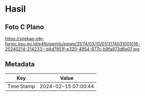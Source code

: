 # Hasil

## Foto C Plano

https://sirekap-obj-formc.kpu.go.id/e4fb/pemilu/ppwp/31/74/03/10/01/3174031001016-20240214-214233--d4d7951f-e320-4954-877c-b9fa873d6e07.jpg


## Metadata

| Key        | Value               |
| ---------- | ------------------- |
| Time Stamp | 2024-02-15 07:00:44 |



